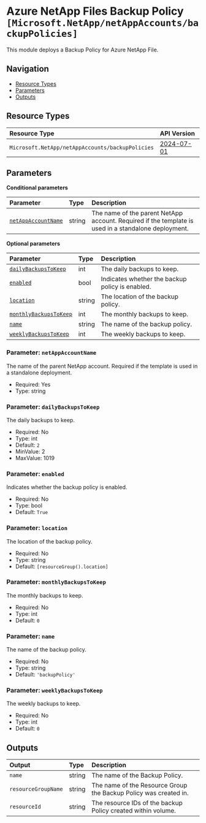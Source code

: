 # Azure NetApp Files Backup Policy `[Microsoft.NetApp/netAppAccounts/backupPolicies]`

This module deploys a Backup Policy for Azure NetApp File.

## Navigation

- [Resource Types](#Resource-Types)
- [Parameters](#Parameters)
- [Outputs](#Outputs)

## Resource Types

| Resource Type | API Version |
| :-- | :-- |
| `Microsoft.NetApp/netAppAccounts/backupPolicies` | [2024-07-01](https://learn.microsoft.com/en-us/azure/templates/Microsoft.NetApp/2024-07-01/netAppAccounts/backupPolicies) |

## Parameters

**Conditional parameters**

| Parameter | Type | Description |
| :-- | :-- | :-- |
| [`netAppAccountName`](#parameter-netappaccountname) | string | The name of the parent NetApp account. Required if the template is used in a standalone deployment. |

**Optional parameters**

| Parameter | Type | Description |
| :-- | :-- | :-- |
| [`dailyBackupsToKeep`](#parameter-dailybackupstokeep) | int | The daily backups to keep. |
| [`enabled`](#parameter-enabled) | bool | Indicates whether the backup policy is enabled. |
| [`location`](#parameter-location) | string | The location of the backup policy. |
| [`monthlyBackupsToKeep`](#parameter-monthlybackupstokeep) | int | The monthly backups to keep. |
| [`name`](#parameter-name) | string | The name of the backup policy. |
| [`weeklyBackupsToKeep`](#parameter-weeklybackupstokeep) | int | The weekly backups to keep. |

### Parameter: `netAppAccountName`

The name of the parent NetApp account. Required if the template is used in a standalone deployment.

- Required: Yes
- Type: string

### Parameter: `dailyBackupsToKeep`

The daily backups to keep.

- Required: No
- Type: int
- Default: `2`
- MinValue: 2
- MaxValue: 1019

### Parameter: `enabled`

Indicates whether the backup policy is enabled.

- Required: No
- Type: bool
- Default: `True`

### Parameter: `location`

The location of the backup policy.

- Required: No
- Type: string
- Default: `[resourceGroup().location]`

### Parameter: `monthlyBackupsToKeep`

The monthly backups to keep.

- Required: No
- Type: int
- Default: `0`

### Parameter: `name`

The name of the backup policy.

- Required: No
- Type: string
- Default: `'backupPolicy'`

### Parameter: `weeklyBackupsToKeep`

The weekly backups to keep.

- Required: No
- Type: int
- Default: `0`

## Outputs

| Output | Type | Description |
| :-- | :-- | :-- |
| `name` | string | The name of the Backup Policy. |
| `resourceGroupName` | string | The name of the Resource Group the Backup Policy was created in. |
| `resourceId` | string | The resource IDs of the backup Policy created within volume. |
